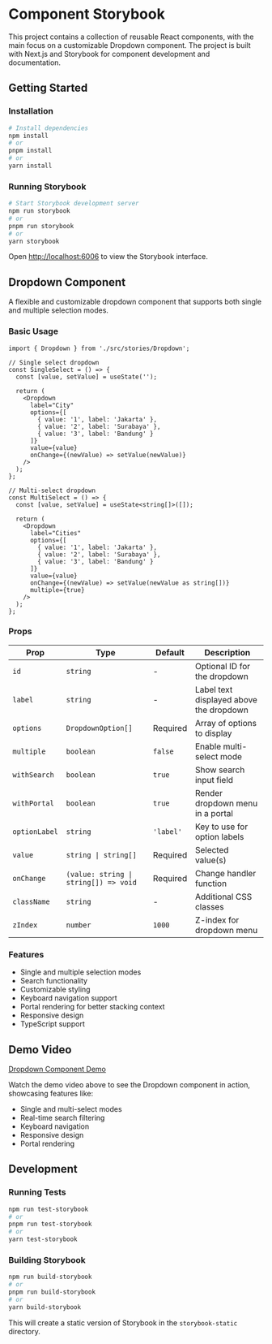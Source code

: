 # Component Storybook

This project contains a collection of reusable React components, with the main focus on a customizable Dropdown component. The project is built with Next.js and Storybook for component development and documentation.

## Getting Started

### Installation

```bash
# Install dependencies
npm install
# or
pnpm install
# or
yarn install
```

### Running Storybook

```bash
# Start Storybook development server
npm run storybook
# or
pnpm run storybook
# or
yarn storybook
```

Open [http://localhost:6006](http://localhost:6006) to view the Storybook interface.

## Dropdown Component

A flexible and customizable dropdown component that supports both single and multiple selection modes.

### Basic Usage

```tsx
import { Dropdown } from './src/stories/Dropdown';

// Single select dropdown
const SingleSelect = () => {
  const [value, setValue] = useState('');
  
  return (
    <Dropdown
      label="City"
      options={[
        { value: '1', label: 'Jakarta' },
        { value: '2', label: 'Surabaya' },
        { value: '3', label: 'Bandung' }
      ]}
      value={value}
      onChange={(newValue) => setValue(newValue)}
    />
  );
};

// Multi-select dropdown
const MultiSelect = () => {
  const [value, setValue] = useState<string[]>([]);
  
  return (
    <Dropdown
      label="Cities"
      options={[
        { value: '1', label: 'Jakarta' },
        { value: '2', label: 'Surabaya' },
        { value: '3', label: 'Bandung' }
      ]}
      value={value}
      onChange={(newValue) => setValue(newValue as string[])}
      multiple={true}
    />
  );
};
```

### Props

| Prop | Type | Default | Description |
|------|------|---------|-------------|
| `id` | `string` | - | Optional ID for the dropdown |
| `label` | `string` | - | Label text displayed above the dropdown |
| `options` | `DropdownOption[]` | Required | Array of options to display |
| `multiple` | `boolean` | `false` | Enable multi-select mode |
| `withSearch` | `boolean` | `true` | Show search input field |
| `withPortal` | `boolean` | `true` | Render dropdown menu in a portal |
| `optionLabel` | `string` | `'label'` | Key to use for option labels |
| `value` | `string \| string[]` | Required | Selected value(s) |
| `onChange` | `(value: string \| string[]) => void` | Required | Change handler function |
| `className` | `string` | - | Additional CSS classes |
| `zIndex` | `number` | `1000` | Z-index for dropdown menu |

### Features

- Single and multiple selection modes
- Search functionality
- Customizable styling
- Keyboard navigation support
- Portal rendering for better stacking context
- Responsive design
- TypeScript support

## Demo Video

[Dropdown Component Demo](https://drive.google.com/file/d/1PTD6G6UAWgmuRJv2TdAxcYKL24IW06TN/view?usp=sharing)

Watch the demo video above to see the Dropdown component in action, showcasing features like:
- Single and multi-select modes
- Real-time search filtering
- Keyboard navigation
- Responsive design
- Portal rendering

## Development

### Running Tests

```bash
npm run test-storybook
# or
pnpm run test-storybook
# or
yarn test-storybook
```

### Building Storybook

```bash
npm run build-storybook
# or
pnpm run build-storybook
# or
yarn build-storybook
```

This will create a static version of Storybook in the `storybook-static` directory.

